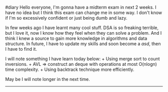 #diary
Hello everyone, I'm gonna have a midterm exam in next 2 weeks. I have no idea but I think this exam can change me in some way. I don't know if I'm so excessively confident or just being dumb and lazy.

In few weeks ago I have learnt many cool stuff. DSA is so freaking terrible, but I love it, now I know how they feel when they can solve a problem. And I think I knew a source to gain more knowledge in algorithms and data structure. In future, I have to update my skills and soon become a _asd_, then I have to find it.

I will note something I have learn today below:
	+ Using merge sort to count inversions.
	+ AVL => construct an deque with operations at most O(nlogn) time complexity.
	+ Using backtrack technique more efficiently.

May be I will note longer in the next time. 
____________
